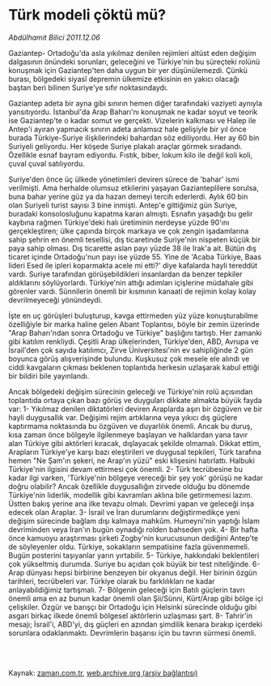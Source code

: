 # Türk modeli çöktü mü?

*Abdülhamit Bilici 2011.12.06*

<td class="columnist-detail">
<p>Gaziantep- Ortadoğu'da asla yıkılmaz denilen rejimleri altüst eden değişim dalgasının önündeki sorunları, geleceğini ve Türkiye'nin bu süreçteki rolünü konuşmak için Gaziantep'ten daha uygun bir yer düşünülemezdi. Çünkü burası, bölgedeki siyasî depremin ülkemize etkisinin en yakıcı olacağı baştan beri bilinen Suriye'ye sıfır noktasındaydı.</p>
<p>
<div id="haberMetinDiv">
<p>Gaziantep adeta bir ayna gibi sınırın hemen diğer tarafındaki vaziyeti aynıyla yansıtıyordu. İstanbul'da Arap Baharı'nı konuşmak ne kadar soyut ve teorik ise Gaziantep'te o kadar somut ve gerçekti. Vizelerin kalkması ve Halep ile Antep'i ayıran yapmacık sınırın adeta anlamsız hale gelişiyle bir yıl önce burada Türkiye-Suriye ilişkilerindeki bahardan söz ediliyordu. Her ay 60 bin Suriyeli geliyordu. Her köşede Suriye plakalı araçlar görmek sıradandı. Özellikle esnaf bayram ediyordu. Fıstık, biber, lokum kilo ile değil koli koli, çuval çuval satılıyordu.
<p>Suriye'den önce üç ülkede yönetimleri deviren sürece de 'bahar' ismi verilmişti. Ama herhalde olumsuz etkilerini yaşayan Gazianteplilere sorulsa, buna bahar yerine güz ya da hazan demeyi tercih ederlerdi. Aylık 60 bin olan Suriyeli turist sayısı 3 bine inmişti. Antep'e gittiğimiz gün Suriye, buradaki konsolosluğunu kapatma kararı almıştı. Esnafın yaşadığı bu gelir kaybına rağmen Türkiye'deki halı üretiminin nerdeyse yüzde 90'ını gerçekleştiren; ülke çapında birçok markaya ve çok zengin işadamlarına sahip şehrin en önemli tesellisi, dış ticaretinde Suriye'nin nispeten küçük bir paya sahip olması. Dış ticarette aslan payı yüzde 38 ile Irak'a ait. Bütün dış ticaret içinde Ortadoğu'nun payı ise yüzde 55. Yine de 'Acaba Türkiye, Baas lideri Esed ile ipleri koparmakta acele mi etti?' diye kafalarda hayli tereddüt vardı. Suriye tarafından görüşebildikleri insanlardan da benzer tepkiler aldıklarını söylüyorlardı. Türkiye'nin attığı adımları içişlerine müdahale gibi görenler vardı. Sünnilerin önemli bir kısmının kanaati de rejimin kolay kolay devrilmeyeceği yönündeydi.
<p>İşte en uç görüşleri buluşturup, kavga ettirmeden yüz yüze konuşturabilme özelliğiyle bir marka haline gelen Abant Toplantısı, böyle bir zemin üzerinde "Arap Baharı'ndan sonra Ortadoğu ve Türkiye" başlığını tartıştı. Her zamanki gibi katılım renkliydi. Çeşitli Arap ülkelerinden, Türkiye'den, ABD, Avrupa ve İsrail'den çok sayıda katılımcı, Zirve Üniversitesi'nin ev sahipliğinde 2 gün boyunca görüş alışverişinde bulundu. Kuşkusuz çok mesele ele alındı ve ciddi kavgaların çıkması beklenen toplantıda herkesin uzlaşarak kabul ettiği bir bildiri bile yayınlandı.
<p>Ancak bölgedeki değişim sürecinin geleceği ve Türkiye'nin rolü açısından toplantıda ortaya çıkan bazı görüş ve duyguları dikkate almakta büyük fayda var: 1- Yıkılmaz denilen diktatörleri deviren Araplarda aşırı bir özgüven ve bir hayli duygusallık var. Değişimi rejim artıklarına veya yıkıcı dış güçlere kaptırmama noktasında bu özgüven ve duyarlılık önemli. Ancak bu duruş, kısa zaman önce bölgeyle ilgilenmeye başlayan ve halklardan yana tavır alan Türkiye gibi aktörleri kıracak, dışlayacak şekilde olmamalı. Dikkat ettim, Arapların Türkiye'ye karşı bazı eleştirileri ve duygusal tepkileri, Türk tarafına hemen "Ne Şam'ın şekeri, ne Arap'ın yüzü" eski klişesini hatırlattı. Halbuki Türkiye'nin ilgisini devam ettirmesi çok önemli. 2- Türk tecrübesine bu kadar ilgi varken, 'Türkiye'nin bölgeye vereceği bir şey yok' görüşü ne kadar doğru olabilir? Ancak özellikle duygusallığın zirvede olduğu bu dönemde Türkiye'nin liderlik, modellik gibi kavramları aklına bile getirmemesi lazım. Üstten bakış yerine ana ilke tevazu olmalı. Devrimi yapan ve geleceği inşa edecek olan Araplar. 3- İsrail ve İran durumlarını değiştirmedikçe yeni değişim sürecinde bağlam dışı kalmaya mahkûm. Humeyni'nin yaptığı İslam devriminden veya İran'ın bugün oynadığı rolden bahseden yok. 4- Bir hafta önce kamuoyu araştırması şirketi Zogby'nin kurucusunun dediğini Antep'te de söyleyenler oldu. Türkiye, sokakların sempatisine fazla güvenmemeli. Bugün posterini taşıyanlar yarın yırtabilir. 5- Türkiye, hakkındaki beklentileri çok yükseltmiş durumda. Suriye bu açıdan çok büyük bir test niteliğinde. 6- Arap dünyası hepsi birbirine benzeyen bir okyanus değil. Her birinin özgün tarihleri, tecrübeleri var. Türkiye olarak bu farklılıkları ne kadar anlayabildiğimiz tartışmalı. 7- Bölgenin geleceği için Batılı güçlerin tavrı önemli ama en az bunun kadar önemli olan Şii/Sünni, Kürt/Arap gibi bölge içi çelişkiler. Özgür ve barışçı bir Ortadoğu için Helsinki sürecinde olduğu gibi asgari birkaç ilkede önemli bölgesel aktörlerin uzlaşması şart. 8- Tahrir'in mesajı; İsrail'i, ABD'yi, dış güçleri en azından şimdilik kenara bırakıp içerdeki sorunlara odaklanmaktı. Devrimlerin başarısı için bu tavrın sürmesi önemli. </p></p></p></p></div>
</p>


<p><br>
		 </br></p></td>

Kaynak: [zaman.com.tr](http://zaman.com.tr/yazar.do?yazino=1210850), [web.archive.org (arşiv bağlantısı)](http://web.archive.org/web/20120107221047/http://zaman.com.tr:80/yazar.do?yazino=1210850)
